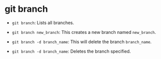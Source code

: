 # git branch

- `git branch`: Lists all  branches.

- `git branch new_branch`: This creates a new branch named `new_branch`.

- `git branch -d branch_name`: This will delete the branch `branch_name`.

- `git branch -d branch_name`: Deletes the branch specified.